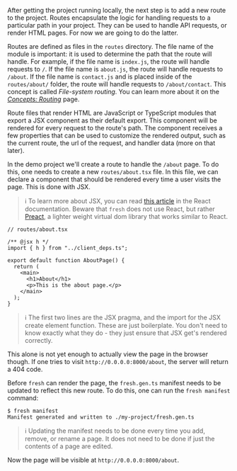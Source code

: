 After getting the project running locally, the next step is to add a new route
to the project. Routes encapsulate the logic for handling requests to a
particular path in your project. They can be used to handle API requests, or
render HTML pages. For now we are going to do the latter.

Routes are defined as files in the `routes` directory. The file name of the
module is important: it is used to determine the path that the route will
handle. For example, if the file name is `index.js`, the route will handle
requests to `/`. If the file name is `about.js`, the route will handle requests
to `/about`. If the file name is `contact.js` and is placed inside of the
`routes/about/` folder, the route will handle requests to `/about/contact`. This
concept is called _File-system routing_. You can learn more about it on the
[_Concepts: Routing_][concepts-routing] page.

Route files that render HTML are JavaScript or TypeScript modules that export a
JSX component as their default export. This component will be rendered for every
request to the route's path. The component receives a few properties that can be
used to customize the rendered output, such as the current route, the url of the
request, and handler data (more on that later).

In the demo project we'll create a route to handle the `/about` page. To do
this, one needs to create a new `routes/about.tsx` file. In this file, we can
declare a component that should be rendered every time a user visits the page.
This is done with JSX.

> ℹ️ To learn more about JSX, you can read [this article][jsx] in the React
> documentation. Beware that `fresh` does not use React, but rather
> [Preact][preact], a lighter weight virtual dom library that works similar to
> React.

```tsx
// routes/about.tsx

/** @jsx h */
import { h } from "../client_deps.ts";

export default function AboutPage() {
  return (
    <main>
      <h1>About</h1>
      <p>This is the about page.</p>
    </main>
  );
}
```

> ℹ️ The first two lines are the JSX pragma, and the import for the JSX create
> element function. These are just boilerplate. You don't need to know exactly
> what they do - they just ensure that JSX get's rendered correctly.

This alone is not yet enough to actually view the page in the browser though. If
one tries to visit `http://0.0.0.0:8000/about`, the server will return a 404
code.

Before `fresh` can render the page, the `fresh.gen.ts` manifest needs to be
updated to reflect this new route. To do this, one can run the `fresh manifest`
command:

```
$ fresh manifest
Manifest generated and written to ./my-project/fresh.gen.ts
```

> ℹ️ Updating the manifest needs to be done every time you add, remove, or
> rename a page. It does not need to be done if just the contents of a page are
> edited.

Now the page will be visible at `http://0.0.0.0:8000/about`.

<!-- You can find more in depth information about routes on the
[_Concepts: Routes_][concepts-routes] documentation page page. The following
pages in the _Getting Started_ guide will also explain more features of routes. -->

[concepts-routing]: /docs/concepts/routing
[jsx]: https://reactjs.org/docs/introducing-jsx.html
[preact]: https://preactjs.com/

<!-- [concepts-routes]: /docs/concepts/routes -->
